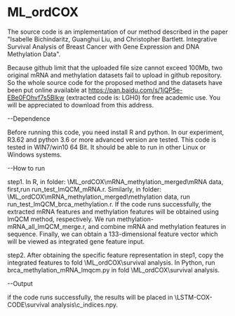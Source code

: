 # ML_ordCOX
The source code is an implementation of our method described in the paper "Isabelle Bichindaritz, Guanghui Liu, and Christopher Bartlett. Integrative Survival Analysis of Breast Cancer with Gene Expression and DNA Methylation Data". 

Because github limit that the uploaded file size cannot exceed 100Mb, two original mRNA and methylation datasets fail to upload in github repository. So the whole source code for the proposed method and the datasets have been put online available at https://pan.baidu.com/s/1jQP5e-EBe0FOhvf7s5BIkw (extracted code is: LGH0) for free academic use. You will be appreciated to download from this address.

--Dependence

Before running this code, you need install R and python. In our experiment, R3.62 and python 3.6 or more advanced version are tested. This code is tested in WIN7/win10 64 Bit. It should be able to run in other Linux or Windows systems.

--How to run

step1. In R, in folder: \ML_ordCOX\mRNA_methylation_merged\mRNA data, first,run run_test_lmQCM_mRNA.r. Similarly, in folder: \ML_ordCOX\mRNA_methylation_merged\methylation data, run run_test_lmQCM_brca_methylation.r. If the code runs successfully, the extracted mRNA features and methylation features will be obtained using lmQCM method, respectively. We run methylation-mRNA_all_lmQCM_merge.r, and combine mRNA and methylation features in sequence. Finally, we can obtain a 133-dimensional feature vector which will be viewed as integrated gene feature input.

step2. After obtaining the specific feature representation in step1, copy the integrated features to fold \ML_ordCOX\survival analysis. In Python, run brca_methylation_mRNA_lmqcm.py in fold \ML_ordCOX\survival analysis.

--Output

if the code runs successfully, the results will be placed in \LSTM-COX-CODE\survival analysis\c_indices.npy.

